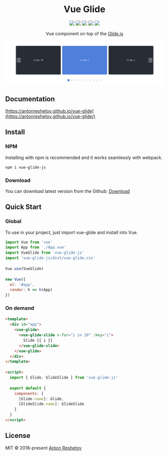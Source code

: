 <h1 align="center">Vue Glide</h1>

<p align="center">
  <img src="https://img.shields.io/npm/v/vue-glide-js.svg">
  <img src="https://img.shields.io/github/issues/antonreshetov/vue-glide.svg">
  <img src="https://img.shields.io/npm/dw/vue-glide-js.svg">
  <img src="https://travis-ci.com/antonreshetov/vue-glide.svg?branch=master">
  <img src="https://img.shields.io/github/license/antonreshetov/vue-glide.svg">
</p>

<p align="center">Vue component on top of the <a href="https://github.com/glidejs/glide">Glide.js</a></p>

<img src="./docs/hero.png">

## Documentation

[https://antonreshetov.github.io/vue-glide](https://antonreshetov.github.io/vue-glide/)

## Install

### NPM

Installing with npm is recommended and it works seamlessly with webpack.

```bash
npm i vue-glide-js
```

### Download

You can download latest version from the Github: [Download](https://github.com/antonreshetov/vue-glide/archive/master.zip)

## Quick Start

### Global

To use in your project, just import vue-glide and install into Vue.

```js
import Vue from 'vue'
import App from './App.vue'
import VueGlide from 'vue-glide-js'
import 'vue-glide-js/dist/vue-glide.css'

Vue.use(VueGlide)

new Vue({
  el: '#app',
  render: h => h(App)
})
```

### On demand

```html
<template>
  <div id="app">
    <vue-glide>
      <vue-glide-slide v-for="i in 10" :key="i">
        Slide {{ i }}
      </vue-glide-slide>
    </vue-glide>
  </div>
</template>

<script>
  import { Glide, GlideSlide } from 'vue-glide-js'

  export default {
    components: {
      [Glide.name]: Glide,
      [GlideSlide.name]: GlideSlide
    }
  }
</script>
```

## License

MIT © 2018-present [Anton Reshetov](http://antonreshetov.com)
